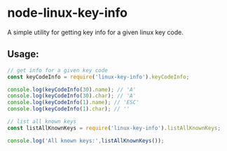 # node-linux-key-info

A simple utility for getting key info for a given linux key code.

## Usage:

```javascript
// get info for a given key code
const keyCodeInfo = require('linux-key-info').keyCodeInfo;

console.log(keyCodeInfo(30).name); // 'A'
console.log(keyCodeInfo(30).char); // 'A'
console.log(keyCodeInfo(1).name); // 'ESC'
console.log(keyCodeInfo(1).char); // ''

// list all known keys
const listAllKnownKeys = require('linux-key-info').listAllKnownKeys;

console.log('All known keys:',listAllKnownKeys());
```


